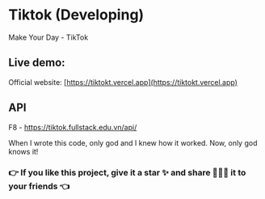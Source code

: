 # Tiktok (Developing)

Make Your Day - TikTok

## Live demo:

Official website: [https://tiktokt.vercel.app](https://tiktokt.vercel.app)

## API

F8 - https://tiktok.fullstack.edu.vn/api/

When I wrote this code, only god and I knew how it worked.
Now, only god knows it!

### 👉 If you like this project, give it a star ✨ and share 👨🏻‍💻 it to your friends 👈
